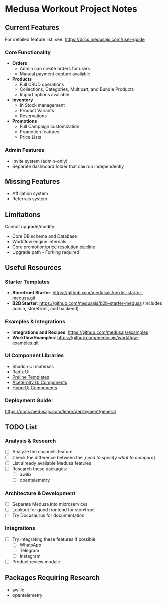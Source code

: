 # Medusa Workout Project Notes

## Current Features
For detailed feature list, see: https://docs.medusajs.com/user-guide

### Core Functionality
- **Orders**
  - Admin can create orders for users
  - Manual payment capture available
- **Products**
  - Full CRUD operations
  - Collections, Categories, Multipart, and Bundle Products
  - Import options available
- **Inventory**
  - In Stock management
  - Product Variants
  - Reservations
- **Promotions**
  - Full Campaign customization
  - Promotion features
  - Price Lists

### Admin Features
- Invite system (admin-only)
- Separate dashboard folder that can run independently

## Missing Features
- Affiliation system
- Referrals system

## Limitations
Cannot upgrade/modify:
- Core DB schema and Database
- Workflow engine internals
- Core promotion/price resolution pipeline
- Upgrade path - Forking required

## Useful Resources

### Starter Templates
- **Storefront Starter**: https://github.com/medusajs/nextjs-starter-medusa.git
- **B2B Starter**: https://github.com/medusajs/b2b-starter-medusa (Includes admin, storefront, and backend)

### Examples & Integrations
- **Integrations and Recipes**: https://github.com/medusajs/examples
- **Workflow Examples**: https://github.com/medusajs/workflow-examples.git

### UI Component Libraries
- Shadcn UI materials
- Radix UI
- [Preline Templates](https://preline.co/templates.html)
- [Aceternity UI Components](https://ui.aceternity.com/components/3d-card-effect)
- [HyperUI Components](https://www.hyperui.dev/components/application)

### Deployment Guide:
https://docs.medusajs.com/learn/deployment/general

## TODO List

### Analysis & Research
- [ ] Analyze the channels feature
- [ ] Check the difference between the [*need to specify what to compare*]
- [ ] List already available Medusa features
- [ ] Research these packages:
  - [ ] awilix
  - [ ] opentelemetry

### Architecture & Development
- [ ] Separate Medusa into microservices
- [ ] Lookout for good frontend for storefront
- [ ] Try Docusaurus for documentation

### Integrations
- [ ] Try integrating these features if possible:
  - [ ] WhatsApp
  - [ ] Telegram
  - [ ] Instagram
- [ ] Product review module

## Packages Requiring Research
- awilix
- opentelemetry
